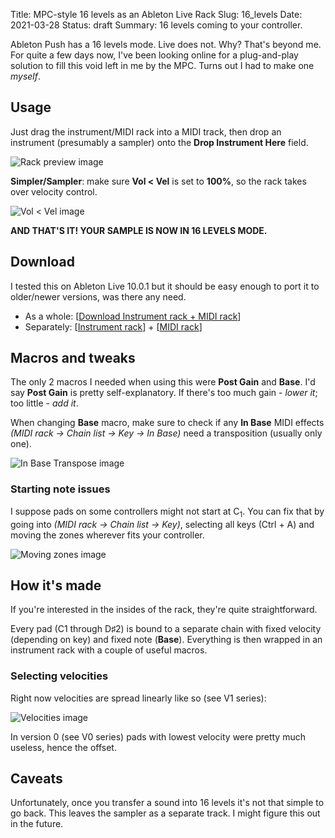 Title: MPC-style 16 levels as an Ableton Live Rack
Slug: 16_levels
Date: 2021-03-28
Status: draft
Summary: 16 levels coming to your controller.

Ableton Push has a 16 levels mode. Live does not. Why? That's beyond me. For quite a few days now,
I've been looking online for a plug-and-play solution to fill this void left in me by the MPC.
Turns out I had to make one *myself*.

## Usage

Just drag the instrument/MIDI rack into a MIDI track, then drop an instrument (presumably a sampler)
onto the **Drop Instrument Here** field.

![Rack preview image][rack_preview]

**Simpler/Sampler**: make sure **Vol < Vel** is set to **100%**, so the rack takes over velocity
control.

![Vol < Vel image][vol_vel]

**AND THAT'S IT! YOUR SAMPLE IS NOW IN 16 LEVELS MODE.**

## Download

I tested this on Ableton Live 10.0.1 but it should be easy enough to port it to older/newer
versions, was there any need.

- As a whole: \[[Download Instrument rack + MIDI rack][pack_download]\]
- Separately: \[[Instrument rack][instrument_download]\] + \[[MIDI rack][midi_download]\]

## Macros and tweaks

The only 2 macros I needed when using this were **Post Gain** and **Base**. I'd say **Post Gain**
is pretty self-explanatory. If there's too much gain - *lower it*; too little - *add it*.

When changing **Base** macro, make sure to check if any **In Base** MIDI effects
*(MIDI rack -> Chain list -> Key -> In Base)* need a transposition (usually only one).

![In Base Transpose image][in_base_transpose]

### Starting note issues

I suppose pads on some controllers might not start at C<sub>1</sub>. You can fix that by going into
*(MIDI rack -> Chain list -> Key)*, selecting all keys (Ctrl + A) and moving the zones wherever fits
your controller.

![Moving zones image][moving_zones]

## How it's made

If you're interested in the insides of the rack, they're quite straightforward.

Every pad (C1 through D♯2) is bound to a separate chain with fixed velocity (depending on key) and
fixed note (**Base**). Everything is then wrapped in an instrument rack with a couple of useful
macros.

### Selecting velocities

Right now velocities are spread linearly like so (see V1 series):

![Velocities image][velocity_per_pad]

In version 0 (see V0 series) pads with lowest velocity were pretty much useless, hence the offset.

## Caveats

Unfortunately, once you transfer a sound into 16 levels it's not that simple to go back. This
leaves the sampler as a separate track. I might figure this out in the future.


[pack_download]: {static}/files/16_levels/.keep
[instrument_download]: {static}/files/16_levels/.keep
[midi_download]: {static}/files/16_levels/.keep
[velocity_per_pad]: {static}/images/16_levels/velocity_per_pad.png
[rack_preview]: {static}/images/16_levels/rack_preview.png
[vol_vel]: {static}/images/16_levels/vol_vel.png
[in_base_transpose]: {static}/images/16_levels/in_base_transpose.png
[moving_zones]: {static}/images/16_levels/moving_zones.png
